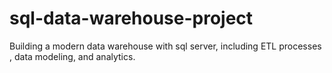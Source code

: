 # sql-data-warehouse-project
Building a modern data warehouse with sql server, including ETL processes , data modeling, and analytics.
